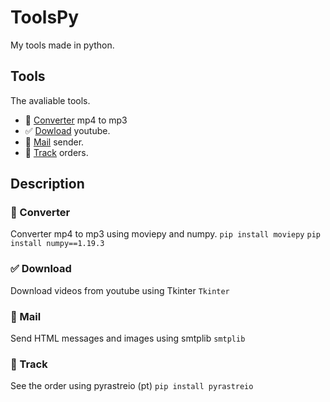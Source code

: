# ToolsPy
My tools made in python.

## Tools
The avaliable tools.
- 🎵 <a href="https://github.com/vLeeH/ToolsPy/blob/main/Converter/converter.py">Converter</a> mp4 to mp3 
- ✅ <a href="https://github.com/vLeeH/ToolsPy/blob/main/Download/download.pyw">Dowload</a> youtube. 
- 📧 <a href="https://github.com/vLeeH/ToolsPy/blob/main/Mail/mail.py">Mail</a> sender.
- 🎯 <a href="https://github.com/vLeeH/ToolsPy/blob/main/Track/track.py">Track</a> orders.

## Description 

### 🎵 Converter
Converter mp4 to mp3 using moviepy and numpy.
`pip install moviepy` `pip install numpy==1.19.3`

### ✅ Download
Download videos from youtube using Tkinter
`Tkinter`

### 📧 Mail 
Send HTML messages and images using smtplib
`smtplib`

### 🎯 Track 
See the order using pyrastreio (pt)
`pip install pyrastreio`

